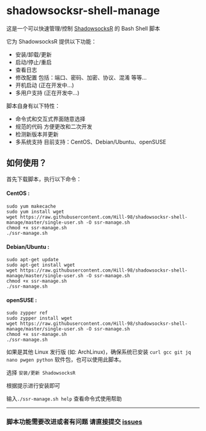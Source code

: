 # shadowsocksr-shell-manage
这是一个可以快速管理/控制 [ShadowsocksR][shadowsocksr] 的 Bash Shell 脚本  

它为 ShadowsocksR 提供以下功能：  
* 安装/卸载/更新
* 启动/停止/重启
* 查看日志
* 修改配置 包括：端口、密码、加密、协议、混淆 等等...
* 开机启动 (正在开发中...)
* 多用户支持 (正在开发中...)

脚本自身有以下特性：  
* 命令式和交互式界面随意选择
* 规范的代码 方便更改和二次开发
* 检测新版本并更新
* 多系统支持 目前支持：CentOS、Debian/Ubuntu、openSUSE

如何使用？
---
首先下载脚本，执行以下命令：  

#### CentOS :
```
sudo yum makecache
sudo yum install wget
wget https://raw.githubusercontent.com/Hill-98/shadowsocksr-shell-manage/master/single-user.sh -O ssr-manage.sh
chmod +x ssr-manage.sh
./ssr-manage.sh
```
#### Debian/Ubuntu :
```
sudo apt-get update
sudo apt-get install wget
wget https://raw.githubusercontent.com/Hill-98/shadowsocksr-shell-manage/master/single-user.sh -O ssr-manage.sh
chmod +x ssr-manage.sh
./ssr-manage.sh
```
#### openSUSE :
```
sudo zypper ref
sudo zypper install wget
wget https://raw.githubusercontent.com/Hill-98/shadowsocksr-shell-manage/master/single-user.sh -O ssr-manage.sh
chmod +x ssr-manage.sh
./ssr-manage.sh
```
如果是其他 Linux 发行版 (如: ArchLinux)，确保系统已安装 `curl gcc git jq nano pwgen python` 软件包，也可以使用此脚本。

选择 `安装/更新 ShadowsocksR`

根据提示进行安装即可

输入`./ssr-manage.sh help` 查看命令式使用帮助

---

### 脚本功能需要改进或者有问题 请直接提交 [issues](https://github.com/Hill-98/shadowsocksr-shell-manage/issues)

[shadowsocksr]: https://github.com/shadowsocksrr/shadowsocksr
